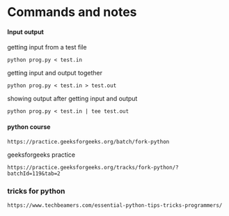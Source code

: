 # Commands and notes

#### Input output
getting input from a test file

    python prog.py < test.in

getting input and output together

    python prog.py < test.in > test.out

showing output after getting input and output

    python prog.py < test.in | tee test.out

#### python course
    https://practice.geeksforgeeks.org/batch/fork-python

geeksforgeeks practice

    https://practice.geeksforgeeks.org/tracks/fork-python/?batchId=119&tab=2

### tricks for python
    https://www.techbeamers.com/essential-python-tips-tricks-programmers/